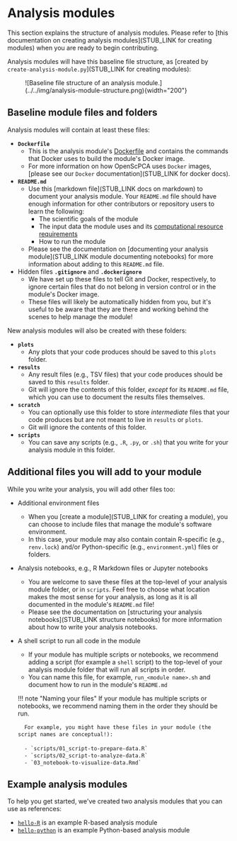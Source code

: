 # Analysis modules

This section explains the structure of analysis modules.
Please refer to [this documentation on creating analysis modules](STUB_LINK for creating modules) when you are ready to begin contributing.


<!--TODO: too many links to the same place? -->
Analysis modules will have this baseline file structure, as [created by `create-analysis-module.py`](STUB_LINK for creating modules):

<figure markdown="span">
    ![Baseline file structure of an analysis module.](../../img/analysis-module-structure.png){width="200"}
</figure>

## Baseline module files and folders

Analysis modules will contain at least these files:

- **`Dockerfile`**
    - This is the analysis module's [Dockerfile](https://docs.docker.com/reference/dockerfile/) and contains the commands that Docker uses to build the module's Docker image.
    - For more information on how OpenScPCA uses `Docker` images, [please see our `Docker` documentation](STUB_LINK for docker docs).
- **`README.md`**
    - Use this [markdown file](STUB_LINK docs on markdown) to document your analysis module.
  Your `README.md` file should have enough information for other contributors or repository users to learn the following:
        - The scientific goals of the module
        - The input data the module uses and its [computational resource requirements](../starting-your-analysis/determining-compute-requirements.md)
        - How to run the module
    - Please see the documentation on [documenting your analysis module](STUB_LINK module documenting notebooks) for more information about adding to this `README.md` file.
- Hidden files **`.gitignore`** and **`.dockerignore`**
    - We have set up these files to tell Git and Docker, respectively, to ignore certain files that do not belong in version control or in the module's Docker image.
    - These files will likely be automatically hidden from you, but it's useful to be aware that they are there and working behind the scenes to help manage the module!



New analysis modules will also be created with these folders:

- **`plots`**
    - Any plots that your code produces should be saved to this `plots` folder.
- **`results`**
    - Any result files (e.g., TSV files) that your code produces should be saved to this `results` folder.
    - Git will ignore the contents of this folder, _except_ for its `README.md` file, which you can use to document the results files themselves.
- **`scratch`**
    - You can optionally use this folder to store _intermediate_ files that your code produces but are not meant to live in `results` or `plots`.
    - Git will ignore the contents of this folder.
- **`scripts`**
    - You can save any scripts (e.g., `.R`, `.py`, or `.sh`) that you write for your analysis module in this folder.


## Additional files you will add to your module

While you write your analysis, you will add other files too:

- Additional environment files
    - When you [create a module](STUB_LINK for creating a module), you can choose to include files that manage the module's software environment.
    - In this case, your module may also contain contain R-specific (e.g., `renv.lock`) and/or Python-specific (e.g., `environment.yml`) files or folders.
- Analysis notebooks, e.g., R Markdown files or Jupyter notebooks
    - You are welcome to save these files at the top-level of your analysis module folder, or in `scripts`.
    Feel free to choose what location makes the most sense for your analysis, as long as it is all documented in the module's `README.md` file!
    - Please see the documentation on [structuring your analysis notebooks](STUB_LINK structure notebooks) for more information about how to write your analysis notebooks.
- A shell script to run all code in the module
    - If your module has multiple scripts or notebooks, we recommend adding a script (for example a `shell` script) to the top-level of your analysis module folder that will run all scripts in order.
    - You can name this file, for example, `run_<module name>.sh` and document how to run in the module's `README.md`

    !!! note "Naming your files"
        If your module has multiple scripts or notebooks, we recommend naming them in the order they should be run.

        For example, you might have these files in your module (the script names are conceptual!):

        - `scripts/01_script-to-prepare-data.R`
        - `scripts/02_script-to-analyze-data.R`
        - `03_notebook-to-visualize-data.Rmd`


## Example analysis modules

To help you get started, we've created two analysis modules that you can use as references:

- [`hello-R`](https://github.com/AlexsLemonade/OpenScPCA-analysis/tree/main/analyses/hello-R) is an example R-based analysis module
- [`hello-python`](https://github.com/AlexsLemonade/OpenScPCA-analysis/tree/main/analyses/hello-python) is an example Python-based analysis module
